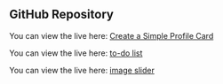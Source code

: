 ## GitHub Repository

You can view the live here: [Create a Simple Profile Card](https://67c7da7cad7cb26541881742--stirring-halva-4cb6b2.netlify.app/)

You can view the live here: [to-do list](https://67c7dc5f64e19f61cc746b50--polite-truffle-15f466.netlify.app/)

You can view the live here: [image slider](https://67c7dd1ae219e7700d5d6fd8--regal-cactus-89d1a4.netlify.app/)
